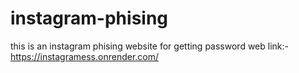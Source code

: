 # instagram-phising
this is an instagram phising website for getting password
web link:- https://instagramess.onrender.com/
